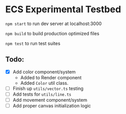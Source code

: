# ECS Experimental Testbed

`npm start` to run dev server at localhost:3000

`npm build` to build production optimized files

`npm test` to run test suites

## Todo:

- [x] Add color component/system
   * Added to Render component
   * Added `Color` util class.
- [ ] Finish up `utils/vector.ts` testing
- [ ] Add tests for `utils/line.ts`
- [ ] Add movement component/system
- [ ] Add proper canvas initialization logic
